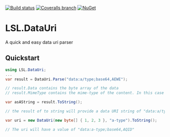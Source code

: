 [![Build status](https://img.shields.io/appveyor/ci/alunacjones/lsl-datauri.svg)](https://ci.appveyor.com/project/alunacjones/lsl-datauri)
[![Coveralls branch](https://img.shields.io/coverallsCoverage/github/alunacjones/LSL.DataUri)](https://coveralls.io/github/alunacjones/LSL.DataUri)
[![NuGet](https://img.shields.io/nuget/v/LSL.DataUri.svg)](https://www.nuget.org/packages/LSL.DataUri/)

# LSL.DataUri

A quick and easy data uri parser

## Quickstart

```csharp
using LSL.DataUri;
...
var result = DataUri.Parse("data:a/type;base64,AEWE");

// result.Data contains the byte array of the data
// result.MimeType contains the mime-type of the content. In this case "a/type"

var asAString = result.ToString();

// the result of to string will provide a data URI string of "data:a/type;base64,AEWE"

var uri = new DataUri(new byte[] { 1, 2, 3 }, "a-type").ToString();

// The uri will have a value of "data:a-type;base64,AQID"
```
